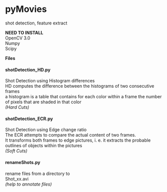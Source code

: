 # pyMovies
shot detection, feature extract

**NEED TO INSTALL** <br />
OpenCV 3.0 <br />
Numpy <br />
Scipy <br />

**Files** <br />
#### shotDetection_HD.py <br />
Shot Detection using Histogram differences <br />
HD computes the difference between the histograms of two consecutive frames <br />
a histogram is a table that contains for each color within a frame the number of pixels that are shaded in that color <br />
_(Hard Cuts)_

#### shotDetection_ECR.py <br />
Shot Detection using Edge change ratio <br />
The ECR attempts to compare the actual content of two frames. <br />
It transforms both frames to edge pictures, i. e. it extracts the probable outlines of objects within the pictures <br />
_(Soft Cuts)_

#### renameShots.py <br />
rename files from a directory to <br />
Shot_xx.avi <br />
_(help to annotate files)_
